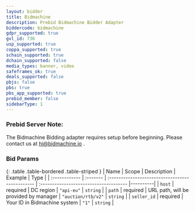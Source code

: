 ```yaml
---
layout: bidder
title: Bidmachine
description: Prebid Bidmachine Bidder Adapter
biddercode: bidmachine
gdpr_supported: true
gvl_id: 736
usp_supported: true
coppa_supported: true
schain_supported: true
dchain_supported: false
media_types: banner, video
safeframes_ok: true
deals_supported: false
pbjs: false
pbs: true
pbs_app_supported: true
prebid_member: false
sidebarType: 1
---
```


### Prebid Server Note:
The Bidmachine Bidding adapter requires setup before beginning. Please contact us at hi@bidmachine.io .

### Bid Params

{: .table .table-bordered .table-striped }
| Name          | Scope    | Description                                     | Example                                | Type     |
| :------------ | :------- | :---------------------------------------------- | :------------------------------------- |----------|
| `host`        | required | DC region                                       | `"api-eu"`                             | `string` |
| `path`        | required | URL path, will be provided by manager           | `"auction/rtb/v2"`                     | `string` |
| `seller_id`   | required | Your ID in Bidmachine system                    | `"1"`                                  | `string` |
